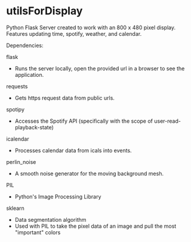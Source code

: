 # utilsForDisplay

Python Flask Server created to work with an 800 x 480 pixel display. Features updating time, spotify, weather, and calendar.

Dependencies:

flask
  * Runs the server locally, open the provided url in a browser to see the application.
  
requests
  * Gets https request data from public urls.
  
spotipy
  * Accesses the Spotify API (specifically with the scope of user-read-playback-state)
  
icalendar
  * Processes calendar data from icals into events.
  
perlin_noise
  * A smooth noise generator for the moving background mesh.
  
PIL
  * Python's Image Processing Library
  
sklearn
  * Data segmentation algorithm
  * Used with PIL to take the pixel data of an image and pull the most "important" colors

